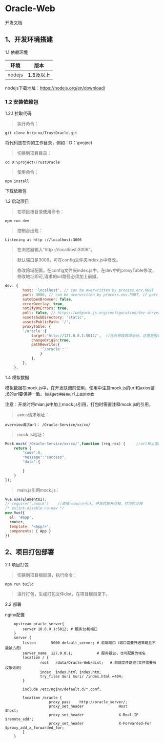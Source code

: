 # Oracle-Web
开发文档


## 1、开发环境搭建

1.1 依赖环境

| 环境     | 版本              |
| ------   | ---------------  |
| nodejs   | 1.8及以上         |

nodejs下载地址：https://nodejs.org/en/download/

### 1.2 安装依赖包

1.2.1 拉取代码

> 执行命令：

    git clone http:xx/TrustOracle.git

将代码放在你的工作目录，例如：D：\project

> 切换到项目目录：

    cd D:\project\TrustOracle

> 使用命令：

    npm install

下载依赖包

1.3 启动项目

> 在项目根目录使用命令：

    npm run dev

> 控制台出现：

```
Listening at http ://localhost:3006
```

> 在浏览器输入"http ://localhost:3006"。

> 默认端口是3006，可在config文件夹index.js中修改。

> 修改跨域配置，在config文件夹index.js中，在dev中的proxyTable修改，修改地址即可,请求的url路径必须加上前缀。

```js
dev: {
        host: 'localhost', // can be overwritten by process.env.HOST
        port: 3006, // can be overwritten by process.env.PORT, if port is in use, a free one will be determined
        autoOpenBrowser: false,
        errorOverlay: true,
        notifyOnErrors: true,
        poll: false, // https://webpack.js.org/configuration/dev-server/#devserver-watchoptions-
        assetsSubDirectory: 'static',
        assetsPublicPath: '/',
        proxyTable: {
        '/oracle':{
            target:'http://127.0.0.1:5012/',  //在此修改跨域地址，这里是服务ip和端口，且可以访问
            changeOrigin:true,
            pathRewrite:{
                '^/oracle':''
                }
            },
        },
    },
```

1.4 模拟数据

模拟数据在mock.js中，在开发联调前使用，使用中注意mock.js的url和axios请求的url要保持一致。`包括get拼接在url上面的参数`

注意：开发时将mian.js中加上mock.js引用，打包时需要注释mock.js的引用。

> axios请求地址：

    overview请求url： /Oracle-Service/xx/xx/

> mock.js地址：

```js
Mock.mock('/Oracle-Service/xx/xx/',function (req,res) {     //url和上面axios相同
    return {
        "code":0,
        "message":"success",
        "data":{
            
        }
    }
});
```

> main.js引用mock.js：

```js
Vue.use(ElementUI);
// require('./mock')    //直接require引入，开发时放开注释，打包时注释
/* eslint-disable no-new */
new Vue({
  el: '#app',
  router,
  template: '<App/>',
  components: { App }
})
```


## 2、项目打包部署

2.1 项目打包

> 切换到项目根目录，执行命令：

    npm run build

> 进行打包，生成打包文件dist，在项目根目录下。

2.2 部署

nginx配置

```Nginx
    upstream oracle_server{
        server 10.0.0.1:5012; # 服务ip和端口
    }
    server {
        listen       5000 default_server; # 前端端口（端口需要开通策略且不能被占用）
        server_name  127.0.0.1;           # 服务器ip，也可配置为域名
        location / {
                root   /data/Oracle-Web/dist;   # 前端文件路径(文件需要有权限访问)
                index  index.html index.htm;
                try_files $uri $uri/ /index.html =404;
        }

        include /etc/nginx/default.d/*.conf;

        location /oracle {
                    proxy_pass    http://oracle_server/;                    
                    proxy_set_header                Host                         $host;
                    proxy_set_header                X-Real-IP                 $remote_addr;
                    proxy_set_header                X-Forwarded-For         $proxy_add_x_forwarded_for;
        }
    }
```
